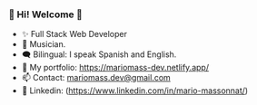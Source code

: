 ### 🕺 Hi! Welcome 👋

- ✨ Full Stack Web Developer 
- 🎵 Musician.
- 🗨 Bilingual: I speak Spanish and English.
- 🏅 My portfolio: https://mariomass-dev.netlify.app/
- 📫 Contact: mariomass.dev@gmail.com
- 💼 Linkedin: (https://www.linkedin.com/in/mario-massonnat/)
